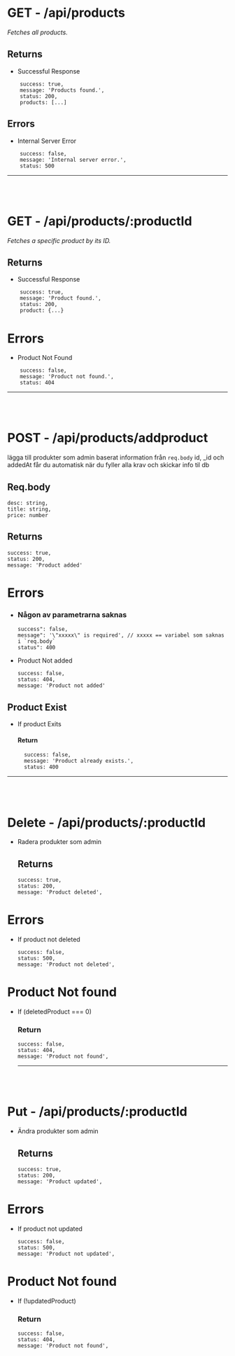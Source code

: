 # GET - /api/products

_Fetches all products._

## Returns

- Successful Response

```
    success: true,
    message: 'Products found.',
    status: 200,
    products: [...]
```

## Errors

- Internal Server Error

```
    success: false,
    message: 'Internal server error.',
    status: 500
```

<hr><br><br>

# GET - /api/products/:productId

_Fetches a specific product by its ID._

## Returns

- Successful Response

```
    success: true,
    message: 'Product found.',
    status: 200,
    product: {...}
```

# Errors

- Product Not Found

```
    success: false,
    message: 'Product not found.',
    status: 404
```

<hr><br><br>

# POST - /api/products/addproduct

lägga till produkter som admin baserat information från `req.body`
id, \_id och addedAt får du automatisk när du fyller alla krav och skickar info til db

## Req.body

```
desc: string,
title: string,
price: number
```

## Returns

```
success: true,
status: 200,
message: 'Product added'
```

# Errors

- ### Någon av parametrarna saknas
  ```
  success": false,
  message": '\"xxxxx\" is required', // xxxxx == variabel som saknas i `req.body`
  status": 400
  ```

* Product Not added
  ```
  success: false,
  status: 404,
  message: 'Product not added'
  ```

## Product Exist

- If product Exits
  #### Return
  ```
    success: false,
    message: 'Product already exists.',
    status: 400
  ```

<hr><br><br>

# Delete - /api/products/:productId

- Radera produkter som admin
  ## Returns
  ```
  success: true,
  status: 200,
  message: 'Product deleted',
  ```

# Errors

- If product not deleted
  ```
  success: false,
  status: 500,
  message: 'Product not deleted',
  ```

# Product Not found

- If (deletedProduct === 0)
  ### Return
  ```
  success: false,
  status: 404,
  message: 'Product not found',
  ```
  <hr><br><br>

# Put - /api/products/:productId

- Ändra produkter som admin
  ## Returns
  ```
  success: true,
  status: 200,
  message: 'Product updated',
  ```

# Errors

- If product not updated
  ```
  success: false,
  status: 500,
  message: 'Product not updated',
  ```

# Product Not found

- If (!updatedProduct)
  ### Return
  ```
  success: false,
  status: 404,
  message: 'Product not found',
  ```

